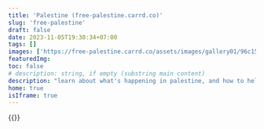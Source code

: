 ```yaml
---
title: 'Palestine (free-palestine.carrd.co)'
slug: 'free-palestine'
draft: false
date: 2023-11-05T19:30:34+07:00
tags: []
images: ['https://free-palestine.carrd.co/assets/images/gallery01/96c1520d.jpg?v=cd257226']
featuredImg:
toc: false
# description: string, if empty (substring main content)
description: "learn about what's happening in palestine, and how to help"
home: true
isIframe: true
---
```


{{<iframe-fullscreen src="https://free-palestine.carrd.co/" title="Free Palestine">}}
